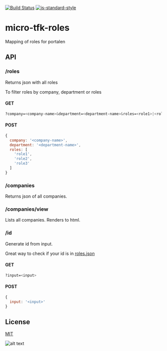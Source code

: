 [![Build Status](https://travis-ci.org/telemark/micro-portalen-roles.svg?branch=master)](https://travis-ci.org/telemark/micro-portalen-roles)
[![js-standard-style](https://img.shields.io/badge/code%20style-standard-brightgreen.svg?style=flat)](https://github.com/feross/standard)

# micro-tfk-roles

Mapping of roles for portalen

## API

### **/roles**

Returns json with all roles

To filter roles by company, department or roles

#### GET

```bash
?company=<company-name>&department=<department-name>&roles=<role1>|<role2>|<role3>
```

#### POST

```JavaScript
{
  company: '<company-name>',
  department: '<department-name>',
  roles: [
    'role1',
    'role2',
    'role3'
  ]
}
```

### **/companies**

Returns json of all companies.

### **/companies/view**

Lists all companies. Renders to html. 

### **/id**

Generate id from input.

Great way to check if your id is in [roles.json](lib/data/roles.json)

#### GET

```bash
?input=<input>
```
 
#### POST

```JavaScript
{
  input: '<input>'
}
```

## License

[MIT](LICENSE)

![alt text](https://robots.kebabstudios.party/micro-portalen-roles.png "Robohash image of micro-portalen-roles")